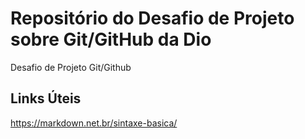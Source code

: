 # Repositório do Desafio de Projeto sobre Git/GitHub da Dio
Desafio de Projeto Git/Github

## Links Úteis
https://markdown.net.br/sintaxe-basica/
